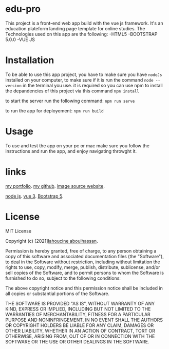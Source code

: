 # edu-pro

This project is a front-end web app build with the vue js framework.
It's an education plateform landing page template for online studies.
The Technologies used on this app are the following:
-HTML5
-BOOTSTRAP 5.0.0
-VUE JS

# Installation

To be able to use this app project, you have to make sure you have `nodeJs` installed on your computer,
to make sure if it is run the command `node --version` in the terminal you use.
it is required so you can use npm to install the depandencies of this project via this command `npm install`

to start the server run the following command:
`npm run serve`

to run the app for deployement:
`npm run build`

# Usage

To use and test the app on your pc or mac make sure you follow the instructions and run the app, and enjoy navigating throwght it.

# links

[my portfolio](https://vueportfolioapp.netlify.app).
[my github](https://github.com/LahoucineABOULHASSAN).
[image source website](https://unsplash.com/).

[node js](https://nodejs.org/en/download/).
[vue 3](https://v3.vuejs.org/).
[Bootstrap 5](https://getbootstrap.com/docs/5.0/getting-started/introduction/).

# License

MIT License

Copyright (c) [2021][lahoucine aboulhassan](https://vueportfolioapp.netlify.app).

Permission is hereby granted, free of charge, to any person obtaining a copy
of this software and associated documentation files (the "Software"), to deal
in the Software without restriction, including without limitation the rights
to use, copy, modify, merge, publish, distribute, sublicense, and/or sell
copies of the Software, and to permit persons to whom the Software is
furnished to do so, subject to the following conditions:

The above copyright notice and this permission notice shall be included in all
copies or substantial portions of the Software.

THE SOFTWARE IS PROVIDED "AS IS", WITHOUT WARRANTY OF ANY KIND, EXPRESS OR
IMPLIED, INCLUDING BUT NOT LIMITED TO THE WARRANTIES OF MERCHANTABILITY,
FITNESS FOR A PARTICULAR PURPOSE AND NONINFRINGEMENT. IN NO EVENT SHALL THE
AUTHORS OR COPYRIGHT HOLDERS BE LIABLE FOR ANY CLAIM, DAMAGES OR OTHER
LIABILITY, WHETHER IN AN ACTION OF CONTRACT, TORT OR OTHERWISE, ARISING FROM,
OUT OF OR IN CONNECTION WITH THE SOFTWARE OR THE USE OR OTHER DEALINGS IN THE
SOFTWARE.

